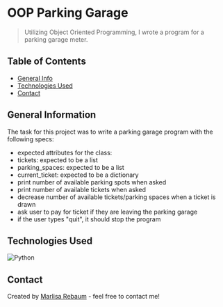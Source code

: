 # OOP Parking Garage
> Utilizing Object Oriented Programming, I wrote a program for a parking garage meter.

## Table of Contents
* [General Info](#general-information)
* [Technologies Used](#technologies-used)
* [Contact](#contact)


## General Information
The task for this project was to write a parking garage program with the following
specs:

-  expected attributes for the class:
  - tickets: expected to be a list
  - parking_spaces: expected to be a list
  - current_ticket: expected to be a dictionary
- print number of available parking spots when asked
- print number of available tickets when asked
- decrease number of available tickets/parking spaces when a ticket is drawn
- ask user to pay for ticket if they are leaving the parking garage
- if the user types "quit", it should stop the program

## Technologies Used
![Python](https://img.shields.io/badge/python-3670A0?style=for-the-badge&logo=python&logoColor=ffdd54)

## Contact
Created by [Marlisa Rebaum](https://www.linkedin.com/in/marlisarebaum/) - feel free to contact me!